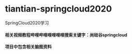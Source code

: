 # tiantian-springcloud2020
SpringCloud2020学习
#### 相关视频教程哔哩哔哩哩哩哩哩搜索关键字：尚硅谷springcloud
#### 项目中包含相关脑图资料
